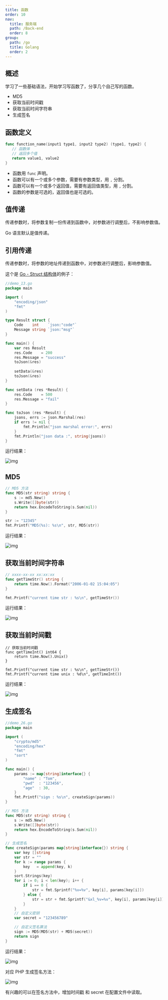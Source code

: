 ```yaml
---
title: 函数
order: 10
nav:
  title: 服务端
  path: /Back-end
  order: 8
group:
  path: /go
  title: Golang
  order: 2
---
```



## 概述

学习了一些基础语法，开始学习写函数了，分享几个自己写的函数。

- MD5
- 获取当前时间戳
- 获取当前时间字符串
- 生成签名

## 函数定义

```go
func function_name(input1 type1, input2 type2) (type1, type2) {
   // 函数体
   // 返回多个值
   return value1, value2
}
```

- 函数用 `func` 声明。
- 函数可以有一个或多个参数，需要有参数类型，用 `,` 分割。
- 函数可以有一个或多个返回值，需要有返回值类型，用 `,` 分割。
- 函数的参数是可选的，返回值也是可选的。

## 值传递

传递参数时，将参数复制一份传递到函数中，对参数进行调整后，不影响参数值。

Go 语言默认是值传递。

## 引用传递

传递参数时，将参数的地址传递到函数中，对参数进行调整后，影响参数值。

这个是 [Go - Struct 结构体](https://mp.weixin.qq.com/s/PB3dTnu4DKw7S1-rZD9nmQ)的例子：

```go
//demo_13.go
package main

import (
    "encoding/json"
    "fmt"
)

type Result struct {
    Code    int    `json:"code"`
    Message string `json:"msg"`
}

func main() {
    var res Result
    res.Code    = 200
    res.Message = "success"
    toJson(&res)
    
    setData(&res)
    toJson(&res)
}

func setData (res *Result) {
    res.Code    = 500
    res.Message = "fail"
}

func toJson (res *Result) {
    jsons, errs := json.Marshal(res)
    if errs != nil {
        fmt.Println("json marshal error:", errs)
    }
    fmt.Println("json data :", string(jsons))
}
```

运行结果：

![img](./assets/8_go_0.png)

## MD5

```go
// MD5 方法
func MD5(str string) string {
	s := md5.New()
	s.Write([]byte(str))
	return hex.EncodeToString(s.Sum(nil))
}

str := "12345"
fmt.Printf("MD5(%s): %s\n", str, MD5(str))
```

运行结果：

![img](./assets/8_go_1.png)

## 获取当前时间字符串

```go
// xxxx-xx-xx xx:xx:xx
func getTimeStr() string {
	return time.Now().Format("2006-01-02 15:04:05")
}

fmt.Printf("current time str : %s\n", getTimeStr())
```

运行结果：

![img](./assets/8_go_2.png)

## 获取当前时间戳

```
// 获取当前时间戳
func getTimeInt() int64 {
	return time.Now().Unix()
}

fmt.Printf("current time str : %s\n", getTimeStr())
fmt.Printf("current time unix : %d\n", getTimeInt())
```

运行结果：

![img](./assets/8_go_3-20241007225849603.png)

## 生成签名

```go
//demo_26.go
package main

import (
	"crypto/md5"
	"encoding/hex"
	"fmt"
	"sort"
)

func main() {
	params := map[string]interface{} {
		"name" : "Tom",
		"pwd"  : "123456",
		"age"  : 30,
	}
	fmt.Printf("sign : %s\n", createSign(params))
}

// MD5 方法
func MD5(str string) string {
	s := md5.New()
	s.Write([]byte(str))
	return hex.EncodeToString(s.Sum(nil))
}

// 生成签名
func createSign(params map[string]interface{}) string {
	var key []string
	var str = ""
	for k := range params {
		key   = append(key, k)
	}
	sort.Strings(key)
	for i := 0; i < len(key); i++ {
		if i == 0 {
			str = fmt.Sprintf("%v=%v", key[i], params[key[i]])
		} else {
			str = str + fmt.Sprintf("&xl_%v=%v", key[i], params[key[i]])
		}
	}
	// 自定义密钥
	var secret = "123456789"

	// 自定义签名算法
	sign := MD5(MD5(str) + MD5(secret))
	return sign
}
```

运行结果：

![img](./assets/8_go_4.png)

对应 PHP 生成签名方法：

![img](./assets/8_go_5.png)

有兴趣的可以在签名方法中，增加时间戳 和 secret 在配置文件中读取。
